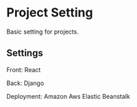 # Project Setting

Basic setting for projects. 

## Settings

Front: React

Back: Django

Deployment: Amazon Aws Elastic Beanstalk
